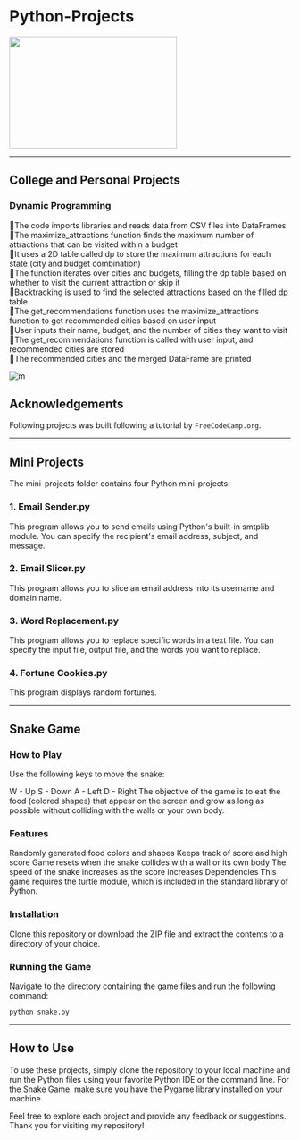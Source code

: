 # Python-Projects
<img src="https://github.com/MennahMabrouk/Python-Projects/assets/101124995/5c244f6b-1976-4bac-a485-30abbef620cd" width="300" height="200">

*************

## College and Personal Projects 
### Dynamic Programming 
<p>
🧠The code imports libraries and reads data from CSV files into DataFrames<br>
🧠The maximize_attractions function finds the maximum number of attractions that can be visited within a budget<br>
🧠It uses a 2D table called dp to store the maximum attractions for each state (city and budget combination)<br>
🧠The function iterates over cities and budgets, filling the dp table based on whether to visit the current attraction or skip it<br>
🧠Backtracking is used to find the selected attractions based on the filled dp table<br>
🧠The get_recommendations function uses the maximize_attractions function to get recommended cities based on user input<br>
🧠User inputs their name, budget, and the number of cities they want to visit<br>
🧠The get_recommendations function is called with user input, and recommended cities are stored<br>
🧠The recommended cities and the merged DataFrame are printed</p>



![m](https://user-images.githubusercontent.com/101124995/226924957-24d433c7-907c-46d7-851c-00546a6b17e7.jpg)

## Acknowledgements
Following projects was built following a tutorial by `FreeCodeCamp.org`.

*************
## Mini Projects
The mini-projects folder contains four Python mini-projects:

### 1. Email Sender.py
This program allows you to send emails using Python's built-in smtplib module. You can specify the recipient's email address, subject, and message.

### 2. Email Slicer.py
This program allows you to slice an email address into its username and domain name.

### 3. Word Replacement.py
This program allows you to replace specific words in a text file. You can specify the input file, output file, and the words you want to replace.

### 4. Fortune Cookies.py
This program displays random fortunes.

*************
## Snake Game

### How to Play
Use the following keys to move the snake:

W - Up
S - Down
A - Left
D - Right
The objective of the game is to eat the food (colored shapes) that appear on the screen and grow as long as possible without colliding with the walls or your own body.

### Features
Randomly generated food colors and shapes
Keeps track of score and high score
Game resets when the snake collides with a wall or its own body
The speed of the snake increases as the score increases
Dependencies
This game requires the turtle module, which is included in the standard library of Python.

### Installation
Clone this repository or download the ZIP file and extract the contents to a directory of your choice.

### Running the Game
Navigate to the directory containing the game files and run the following command:
```python
python snake.py
```
*************
## How to Use
To use these projects, simply clone the repository to your local machine and run the Python files using your favorite Python IDE or the command line. For the Snake Game, make sure you have the Pygame library installed on your machine.

Feel free to explore each project and provide any feedback or suggestions. Thank you for visiting my repository!


